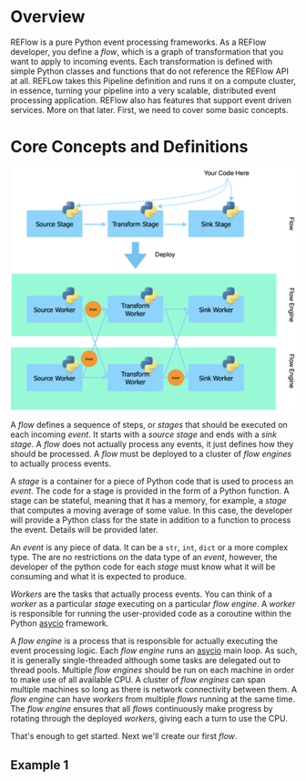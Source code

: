 # Overview

REFlow is a pure Python event processing frameworks.  As a REFlow developer, you define a _flow_, which is a graph 
of transformation that you want to apply to incoming events. Each transformation is defined with simple Python classes 
and functions that do not reference the REFlow API at all.  REFLow takes this Pipeline definition and runs it on a 
compute cluster, in essence, turning your pipeline into a very scalable, distributed event processing application. 
REFlow also has features that support event driven services.   More on that later.  First, we need to cover some basic concepts.

# Core Concepts and Definitions



![overview](resources/overvIew.png)

A _flow_ defines a sequence of steps, or _stages_ that should be executed on each incoming _event_.  It starts with a _source stage_ and ends with a _sink stage_.  A _flow_ does not actually process any events, it just defines how they should be processed.  A _flow_ must be deployed to a cluster of _flow engines_ to actually process events.

A _stage_ is a container for a piece of Python code that is used to process an _event_. The code for a stage is provided in the form of a Python function.  A stage can be stateful, meaning that it has a memory, for example, a _stage_ that computes a moving average of some value.  In this case, the developer will provide a Python class for the state in addition to a function to process the event.  Details will be provided later.

An _event_ is any piece of data.  It can be a `str`, `int`, `dict` or a more complex type.  The are no restrictions on the data type of an _event_, however, the developer of the python code for each _stage_ must know what it will be consuming and what it is expected to produce.  

_Workers_ are the tasks that actually process events.  You can think of a _worker_ as a particular _stage_ executing on a particular _flow engine_.  A _worker_  is responsible for running the user-provided code as a coroutine within the Python [asycio](https://docs.python.org/3/library/asyncio.html) framework.  

A _flow engine_ is a process that is responsible for actually executing the event processing logic.  Each _flow engine_ runs an [asycio](https://docs.python.org/3/library/asyncio.html) main loop.  As such, it is generally single-threaded although some tasks are delegated out to thread pools.  Multiple _flow engines_ should be run on each machine in order to make use of all available CPU.   A cluster of _flow engines_ can span multiple machines so long as there is network connectivity between them.  A _flow engine_ can have _workers_ from multiple _flows_ running at the same time.  The _flow engine_ ensures that all _flows_ continuously make progress by rotating through the deployed _workers_, giving each a turn to use the CPU.

That's enough to get started.  Next we'll create our first _flow_.

## Example 1

